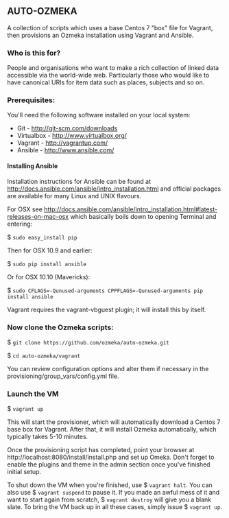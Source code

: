 ## AUTO-OZMEKA

A collection of scripts which uses a base Centos 7 "box" file for Vagrant, 
then provisions an Ozmeka installation using Vagrant and Ansible.


### Who is this for?

People and organisations who want to make a rich collection of linked data 
accessible via the world-wide web.  Particularly those who would like to have
canonical URIs for item data such as places, subjects and so on.


### Prerequisites:  

You'll need the following software installed on your local system:

- Git - http://git-scm.com/downloads
- Virtualbox - http://www.virtualbox.org/
- Vagrant - http://vagrantup.com/
- Ansible - http://www.ansible.com/


#### Installing Ansible

Installation instructions for Ansible can be found at 
http://docs.ansible.com/ansible/intro_installation.html and official packages 
are available for many Linux and UNIX flavours.

For OSX see 
http://docs.ansible.com/ansible/intro_installation.html#latest-releases-on-mac-osx 
which basically boils down to opening Terminal and entering:

$ ```sudo easy_install pip```

Then for OSX 10.9 and earlier: 

$ ```sudo pip install ansible```

Or for OSX 10.10 (Mavericks): 

$ ```sudo CFLAGS=-Qunused-arguments CPPFLAGS=-Qunused-arguments pip install ansible```

Vagrant requires the vagrant-vbguest plugin; it will install this by itself.


### Now clone the Ozmeka scripts:

$ ```git clone https://github.com/ozmeka/auto-ozmeka.git```

$ ```cd auto-ozmeka/vagrant```

You can review configuration options and alter them if necessary in the 
provisioning/group_vars/config.yml file.


### Launch the VM

$ ```vagrant up```

This will start the provisioner, which will automatically download a Centos 7 
base box for Vagrant.  After that, it will install Ozmeka automatically, which 
typically takes 5-10 minutes.

Once the provisioning script has completed, point your browser 
at http://localhost:8080/install/install.php and set up Omeka.  Don't forget to 
enable the plugins and theme in the admin section once you've finished initial 
setup.

To shut down the VM when you're finished, use $ ```vagrant halt```.  You can 
also use $ ```vagrant suspend``` to pause it.  If you made an awful mess of it 
and want to start again from scratch, $ ```vagrant destroy``` will give you a 
blank slate.  To bring the VM back up in all these cases, simply issue 
$ ```vagrant up```.

